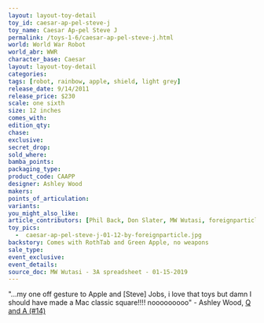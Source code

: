 ```yaml
---
layout: layout-toy-detail 
toy_id: caesar-ap-pel-steve-j
toy_name: Caesar Ap-pel Steve J
permalink: /toys-1-6/caesar-ap-pel-steve-j.html
world: World War Robot
world_abr: WWR
character_base: Caesar
layout: layout-toy-detail
categories: 
tags: [robot, rainbow, apple, shield, light grey]
release_date: 9/14/2011
release_price: $230 
scale: one sixth
size: 12 inches
comes_with: 
edition_qty: 
chase: 
exclusive: 
secret_drop: 
sold_where: 
bamba_points: 
packaging_type: 
product_code: CAAPP
designer: Ashley Wood
makers: 
points_of_articulation: 
variants: 
you_might_also_like: 
article_contributors: [Phil Back, Don Slater, MW Wutasi, foreignparticle]
toy_pics: 
  -  caesar-ap-pel-steve-j-01-12-by-foreignparticle.jpg
backstory: Comes with RothTab and Green Apple, no weapons
sale_type: 
event_exclusive: 
event_details: 
source_doc: MW Wutasi - 3A spreadsheet - 01-15-2019
---
```

"...my one off gesture to Apple and [Steve] Jobs, i love that toys but damn I should have made a Mac classic square!!!! nooooooooo" - Ashley Wood, <a href="https://www.worldofthreea.com/threea-production-blog/qa14" target="_blank">Q and A (#14)</a> 